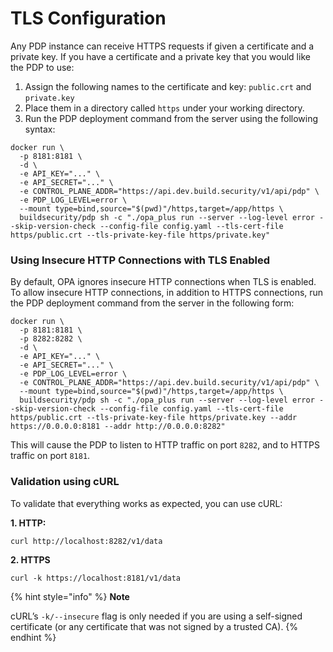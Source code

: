 # TLS Configuration



Any PDP instance can receive HTTPS requests if given a certificate and a private key. If you have a certificate and a private key that you would like the PDP to use:

1. Assign the following names to the certificate and key: `public.crt` and `private.key`
2. Place them in a directory called `https` under your working directory.
3. Run the PDP deployment command from the server using the following syntax:

```text
docker run \
  -p 8181:8181 \
  -d \
  -e API_KEY="..." \
  -e API_SECRET="..." \
  -e CONTROL_PLANE_ADDR="https://api.dev.build.security/v1/api/pdp" \
  -e PDP_LOG_LEVEL=error \
  --mount type=bind,source="$(pwd)"/https,target=/app/https \
  buildsecurity/pdp sh -c "./opa_plus run --server --log-level error --skip-version-check --config-file config.yaml --tls-cert-file https/public.crt --tls-private-key-file https/private.key"
```

### Using Insecure HTTP Connections with TLS Enabled

By default, OPA ignores insecure HTTP connections when TLS is enabled. To allow insecure HTTP connections, in addition to HTTPS connections, run the PDP deployment command from the server in the following form:

```text
docker run \
  -p 8181:8181 \
  -p 8282:8282 \
  -d \
  -e API_KEY="..." \
  -e API_SECRET="..." \
  -e PDP_LOG_LEVEL=error \
  -e CONTROL_PLANE_ADDR="https://api.dev.build.security/v1/api/pdp" \
  --mount type=bind,source="$(pwd)"/https,target=/app/https \
  buildsecurity/pdp sh -c "./opa_plus run --server --log-level error --skip-version-check --config-file config.yaml --tls-cert-file https/public.crt --tls-private-key-file https/private.key --addr https://0.0.0.0:8181 --addr http://0.0.0.0:8282"
```

This will cause the PDP to listen to HTTP traffic on port `8282`, and to HTTPS traffic on port `8181`.

### Validation using cURL

To validate that everything works as expected, you can use cURL:

**1. HTTP:**

```text
curl http://localhost:8282/v1/data
```

**2. HTTPS**

```text
curl -k https://localhost:8181/v1/data
```

{% hint style="info" %}
**Note**

cURL’s `-k/--insecure` flag is only needed if you are using a self-signed certificate \(or any certificate that was not signed by a trusted CA\).
{% endhint %}

